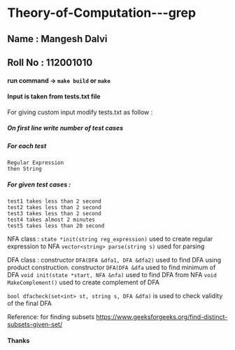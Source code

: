 # Theory-of-Computation---grep

## Name : Mangesh Dalvi

## Roll No : 112001010

#### run command -> ``` make build ``` or ``` make ```

#### Input is taken from tests.txt file
For giving custom input modify tests.txt as follow : 

##### On first line write number of test cases

##### For each test 

    Regular Expression 
    then String

##### For given test cases : 
    test1 takes less than 2 second
    test2 takes less than 2 second
    test3 takes less than 2 second
    test4 takes almost 2 minutes
    test5 takes less than 20 second

NFA class : 
    ```state *init(string reg_expression)``` used to create regular expression to NFA
    ```vector<string> parse(string s)``` used for parsing

DFA class :
    constructor ```DFA(DFA &dfa1, DFA &dfa2)``` used to find DFA using product construction.
    constructor ```DFA(DFA &dfa``` used to find minimum of DFA
    ```void init(state *start, NFA &nfa)``` used to find DFA from NFA
    ```void MakeComplement()``` used to create complement of DFA

```bool dfacheck(set<int> st, string s, DFA &dfa)``` is used to check validity of the final DFA

Reference:
    for finding subsets
    https://www.geeksforgeeks.org/find-distinct-subsets-given-set/

#### Thanks
